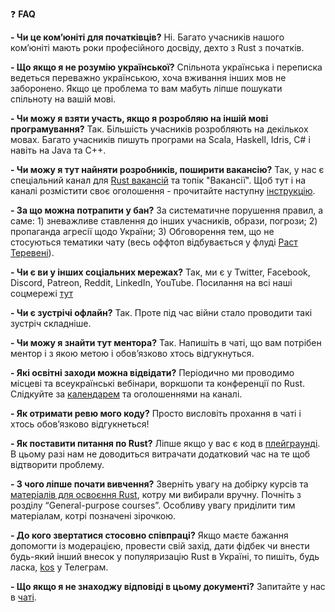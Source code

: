 ❓ **FAQ**

__- Чи це ком’юніті для початківців?__
Ні. Багато учасників нашого ком’юніті мають роки професійного досвіду, дехто з Rust з початків.

__- Що якщо я не розумію української?__
Спільнота українська і переписка ведеться переважно українською, хоча вживання інших мов не заборонено. Якщо це проблема то вам мабуть ліпше пошукати спільноту на вашій мові.

__- Чи можу я взяти участь, якщо я розробляю на іншій мові програмування?__
Так. Більшість учасників розробляють на декількох мовах. Багато учасників пишуть програми на Scala, Haskell, Idris, C# і навіть на Java та C++. 

__- Чи можу я тут найняти розробників, поширити вакансію?__
Так, у нас є спеціальний канал для [Rust вакансій](https://t.me/rust_jobs_ua) та топік "Вакансії". Щоб тут і на каналі розмістити  своє оголошення - прочитайте наступну [інструкцію](https://telegra.ph/Rust-Jobs-UA-07-12).

__- За що можна потрапити у бан?__
За систематичне порушення правил, а саме: 1) зневажливе ставлення до інших учасників, образи, погрози; 2) пропаганда агресії щодо України; 3) Обговорення тем, що не стосуються тематики чату (весь оффтоп відбувається у флуді [Раст Теревені](https://t.me/rust_tereveni)).

__- Чи є ви у інших соціальних мережах?__ 
Так, ми є у Twitter, Facebook, Discord, Patreon, Reddit, LinkedIn, YouTube. Посилання на всі наші соцмережі [тут](https://t.me/rustlang_ua/2383) 

__- Чи є зустрічі офлайн?__
Так. Проте під час війни стало проводити такі зустріч складніше. 

__- Чи можу я знайти тут ментора?__
Так. Напишіть в чаті, що вам потрібен ментор і з якою метою і обов’язково хтось відгукнуться.

__- Які освітні заходи можна відвідати?__
Періодично ми проводимо місцеві та всеукраїнські вебінари, воркшопи та конференції по Rust. Слідкуйте за [календарем](https://calendar.google.com/calendar/u/0?cid=OWpobWZuYTJmdjcyNjFxNjNzaDV1aHZhNWNAZ3JvdXAuY2FsZW5kYXIuZ29vZ2xlLmNvbQ) та оголошеннями на каналі.

__- Як отримати ревю мого коду?__
Просто висловіть прохання в чаті і хтось обов’язково відгукнеться! 

__- Як поставити питання по Rust?__
Ліпше якщо у вас є код в [плейграунді](https://play.rust-lang.org/). В цьому разі нам не доводиться витрачати додатковий час на те щоб відтворити проблему. 

__- З чого ліпше почати вивчення?__
Зверніть увагу на добірку курсів та [матеріалів для освоєння Rust](https://github.com/rust-lang-ua/learn_rust_together), котру ми вибирали вручну. Почніть з розділу “General-purpose courses”. Особливу увагу приділити тим матеріалам, котрі позначені зірочкою. 

__- До кого звертатися стосовно співпраці?__
 Якщо маєте бажання допомогти із модерацією, провести свій захід, дати фідбек чи внести будь-який інший внесок у популяризацію Rust в Україні, то пишіть, будь ласка, [kos](https://t.me/wandalen_me) у Телеграм. 


__- Що якщо я не знаходжу відповіді в цьому документі?__
Запитайте у нас в [чаті](https://t.me/rustlang_ua).
